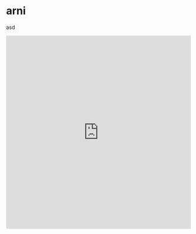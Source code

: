 # arni
asd
<iframe src="https://www.facebook.com/plugins/post.php?href=https%3A%2F%2Fwww.facebook.com%2FDragonRajaEN%2Fposts%2F195810428430660&width=500" width="500" height="523" style="border:none;overflow:hidden" scrolling="no" frameborder="0" allowTransparency="true" allow="encrypted-media"></iframe>
